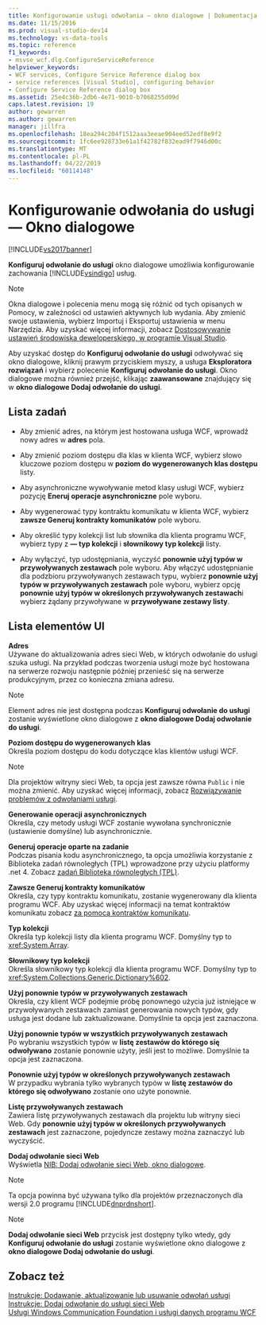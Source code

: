 ```yaml
---
title: Konfigurowanie usługi odwołania — okno dialogowe | Dokumentacja firmy Microsoft
ms.date: 11/15/2016
ms.prod: visual-studio-dev14
ms.technology: vs-data-tools
ms.topic: reference
f1_keywords:
- msvse_wcf.dlg.ConfigureServiceReference
helpviewer_keywords:
- WCF services, Configure Service Reference dialog box
- service references [Visual Studio], configuring behavior
- Configure Service Reference dialog box
ms.assetid: 25e4c36b-2db6-4e71-9010-b7068255d09d
caps.latest.revision: 19
author: gewarren
ms.author: gewarren
manager: jillfra
ms.openlocfilehash: 18ea294c204f1512aaa3eeae904eed52edf8e9f2
ms.sourcegitcommit: 1fc6ee928733e61a1f42782f832ead9f7946d00c
ms.translationtype: MT
ms.contentlocale: pl-PL
ms.lasthandoff: 04/22/2019
ms.locfileid: "60114148"
---
```

# <a name="configure-service-reference-dialog-box"></a>Konfigurowanie odwołania do usługi — Okno dialogowe
[!INCLUDE[vs2017banner](../includes/vs2017banner.md)]

**Konfiguruj odwołanie do usługi** okno dialogowe umożliwia konfigurowanie zachowania [!INCLUDE[vsindigo](../includes/vsindigo-md.md)] usług.  
  
> [!NOTE]
>  Okna dialogowe i polecenia menu mogą się różnić od tych opisanych w Pomocy, w zależności od ustawień aktywnych lub wydania. Aby zmienić swoje ustawienia, wybierz Importuj i Eksportuj ustawienia w menu Narzędzia. Aby uzyskać więcej informacji, zobacz [Dostosowywanie ustawień środowiska deweloperskiego, w programie Visual Studio](http://msdn.microsoft.com/22c4debb-4e31-47a8-8f19-16f328d7dcd3).  
  
 Aby uzyskać dostęp do **Konfiguruj odwołanie do usługi** odwoływać się okno dialogowe, kliknij prawym przyciskiem myszy, a usługa **Eksploratora rozwiązań** i wybierz polecenie **Konfiguruj odwołanie do usługi**. Okno dialogowe można również przejść, klikając **zaawansowane** znajdujący się w **okno dialogowe Dodaj odwołanie do usługi**.  
  
## <a name="task-list"></a>Lista zadań  
  
- Aby zmienić adres, na którym jest hostowana usługa WCF, wprowadź nowy adres w **adres** pola.  
  
- Aby zmienić poziom dostępu dla klas w klienta WCF, wybierz słowo kluczowe poziom dostępu w **poziom do wygenerowanych klas dostępu** listy.  
  
- Aby asynchroniczne wywoływanie metod klasy usługi WCF, wybierz pozycję **Eneruj operacje asynchroniczne** pole wyboru.  
  
- Aby wygenerować typy kontraktu komunikatu w klienta WCF, wybierz **zawsze Generuj kontrakty komunikatów** pole wyboru.  
  
- Aby określić typy kolekcji list lub słownika dla klienta programu WCF, wybierz typy z **— typ kolekcji** i **słownikowy typ kolekcji** listy.  
  
- Aby wyłączyć, typ udostępniania, wyczyść **ponownie użyj typów w przywoływanych zestawach** pole wyboru. Aby włączyć udostępnianie dla podzbioru przywoływanych zestawach typu, wybierz **ponownie użyj typów w przywoływanych zestawach** pole wyboru, wybierz opcję **ponownie użyj typów w określonych przywoływanych zestawach**i wybierz żądany przywoływane w **przywoływane zestawy listy**.  
  
## <a name="uielement-list"></a>Lista elementów UI  
 **Adres**  
 Używane do aktualizowania adres sieci Web, w których odwołanie do usługi szuka usługi. Na przykład podczas tworzenia usługi może być hostowana na serwerze rozwoju następnie później przenieść się na serwerze produkcyjnym, przez co konieczna zmiana adresu.  
  
> [!NOTE]
>  Element adres nie jest dostępna podczas **Konfiguruj odwołanie do usługi** zostanie wyświetlone okno dialogowe z **okno dialogowe Dodaj odwołanie do usługi**.  
  
 **Poziom dostępu do wygenerowanych klas**  
 Określa poziom dostępu do kodu dotyczące klas klientów usługi WCF.  
  
> [!NOTE]
>  Dla projektów witryny sieci Web, ta opcja jest zawsze równa `Public` i nie można zmienić. Aby uzyskać więcej informacji, zobacz [Rozwiązywanie problemów z odwołaniami usługi](../data-tools/troubleshooting-service-references.md).  
  
 **Generowanie operacji asynchronicznych**  
 Określa, czy metody usługi WCF zostanie wywołana synchronicznie (ustawienie domyślne) lub asynchronicznie.  
  
 **Generuj operacje oparte na zadanie**  
 Podczas pisania kodu asynchronicznego, ta opcja umożliwia korzystanie z Biblioteka zadań równoległych (TPL) wprowadzone przy użyciu platformy .net 4. Zobacz [zadań Biblioteka równoległych (TPL)](http://msdn.microsoft.com/library/dd460717.aspx).  
  
 **Zawsze Generuj kontrakty komunikatów**  
 Określa, czy typy kontraktu komunikatu, zostanie wygenerowany dla klienta programu WCF. Aby uzyskać więcej informacji na temat kontraktów komunikatu zobacz [za pomocą kontraktów komunikatu](http://msdn.microsoft.com/library/1e19c64a-ae84-4c2f-9155-91c54a77c249).  
  
 **Typ kolekcji**  
 Określa typ kolekcji listy dla klienta programu WCF. Domyślny typ to <xref:System.Array>.  
  
 **Słownikowy typ kolekcji**  
 Określa słownikowy typ kolekcji dla klienta programu WCF. Domyślny typ to <xref:System.Collections.Generic.Dictionary%602>.  
  
 **Użyj ponownie typów w przywoływanych zestawach**  
 Określa, czy klient WCF podejmie próbę ponownego użycia już istniejące w przywoływanych zestawach zamiast generowania nowych typów, gdy usługa jest dodane lub zaktualizowane. Domyślnie ta opcja jest zaznaczona.  
  
 **Użyj ponownie typów w wszystkich przywoływanych zestawach**  
 Po wybraniu wszystkich typów w **listę zestawów do którego się odwoływano** zostanie ponownie użyty, jeśli jest to możliwe. Domyślnie ta opcja jest zaznaczona.  
  
 **Ponownie użyj typów w określonych przywoływanych zestawach**  
 W przypadku wybrania tylko wybranych typów w **listę zestawów do którego się odwoływano** zostanie ono użyte ponownie.  
  
 **Listę przywoływanych zestawach**  
 Zawiera listę przywoływanych zestawach dla projektu lub witryny sieci Web. Gdy **ponownie użyj typów w określonych przywoływanych zestawach** jest zaznaczone, pojedyncze zestawy można zaznaczyć lub wyczyścić.  
  
 **Dodaj odwołanie sieci Web**  
 Wyświetla [NIB: Dodaj odwołanie sieci Web, okno dialogowe](http://msdn.microsoft.com/bdf05776-c591-40af-bfd7-e1e2aa1e87b5).  
  
> [!NOTE]
>  Ta opcja powinna być używana tylko dla projektów przeznaczonych dla wersji 2.0 programu [!INCLUDE[dnprdnshort](../includes/dnprdnshort-md.md)].  
  
> [!NOTE]
>  **Dodaj odwołanie sieci Web** przycisk jest dostępny tylko wtedy, gdy **Konfiguruj odwołanie do usługi** zostanie wyświetlone okno dialogowe z **okno dialogowe Dodaj odwołanie do usługi**.  
  
## <a name="see-also"></a>Zobacz też  
 [Instrukcje: Dodawanie, aktualizowanie lub usuwanie odwołań usługi](http://msdn.microsoft.com/library/cacc14bd-4455-4a44-be78-d2ac16113dd9)   
 [Instrukcje: Dodaj odwołanie do usługi sieci Web](http://msdn.microsoft.com/library/952e49a1-567e-4a74-8cd7-f2e7b62c3168)   
 [Usługi Windows Communication Foundation i usługi danych programu WCF](../data-tools/configure-service-reference-dialog-box.md)
